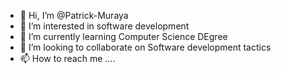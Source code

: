- 👋 Hi, I’m @Patrick-Muraya
- 👀 I’m interested in software development
- 🌱 I’m currently learning Computer Science DEgree
- 💞️ I’m looking to collaborate on Software development tactics
- 📫 How to reach me ....

<!---
Patrick-Muraya/Patrick-Muraya is a ✨ special ✨ repository because its `README.md` (this file) appears on your GitHub profile.
You can click the Preview link to take a look at your changes.
--->
